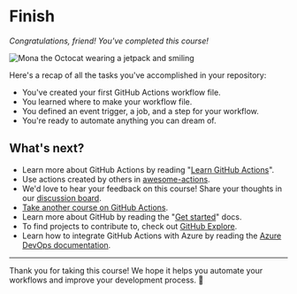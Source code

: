 # Finish

_Congratulations, friend! You've completed this course!_

![Mona the Octocat wearing a jetpack and smiling](https://octodex.github.com/images/jetpacktocat.png)

Here's a recap of all the tasks you've accomplished in your repository:

- You've created your first GitHub Actions workflow file.
- You learned where to make your workflow file.
- You defined an event trigger, a job, and a step for your workflow.
- You're ready to automate anything you can dream of.

## What's next?

- Learn more about GitHub Actions by reading "[Learn GitHub Actions](https://docs.github.com/actions/learn-github-actions)".
- Use actions created by others in [awesome-actions](https://github.com/sdras/awesome-actions).
- We'd love to hear your feedback on this course! Share your thoughts in our [discussion board](https://github.com/orgs/skills/discussions/categories/hello-github-actions).
- [Take another course on GitHub Actions](https://skills.github.com/#automate-workflows-with-github-actions).
- Learn more about GitHub by reading the "[Get started](https://docs.github.com/get-started)" docs.
- To find projects to contribute to, check out [GitHub Explore](https://github.com/explore).
- Learn how to integrate GitHub Actions with Azure by reading the [Azure DevOps documentation](https://learn.microsoft.com/en-us/azure/devops/pipelines/overview).

---

Thank you for taking this course! We hope it helps you automate your workflows and improve your development process. 🚀
